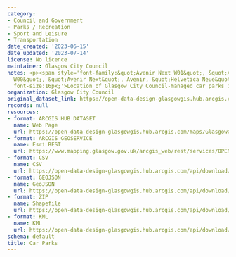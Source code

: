 ```yaml
---
category:
- Council and Government
- Parks / Recreation
- Sport and Leisure
- Transportation
date_created: '2023-06-15'
date_updated: '2023-07-14'
license: No licence
maintainer: Glasgow City Council
notes: <p><span style='font-family:&quot;Avenir Next W01&quot;, &quot;Avenir Next
  W00&quot;, &quot;Avenir Next&quot;, Avenir, &quot;Helvetica Neue&quot;, sans-serif;
  font-size:16px;'>Location of Glasgow City Council-managed car parks in Glasgow.</span></p>
organization: Glasgow City Council
original_dataset_link: https://open-data-design-glasgowgis.hub.arcgis.com/maps/GlasgowGIS::car-parks-1
records: null
resources:
- format: ARCGIS HUB DATASET
  name: Web Page
  url: https://open-data-design-glasgowgis.hub.arcgis.com/maps/GlasgowGIS::car-parks-1
- format: ARCGIS GEOSERVICE
  name: Esri REST
  url: https://www.mapping.glasgow.gov.uk/arcgis_web/rest/services/OPEN_DATA/Car_Parks/MapServer/0
- format: CSV
  name: CSV
  url: https://open-data-design-glasgowgis.hub.arcgis.com/api/download/v1/items/6ce0617d7f574be4a2df861e1faf7e96/csv?layers=0
- format: GEOJSON
  name: GeoJSON
  url: https://open-data-design-glasgowgis.hub.arcgis.com/api/download/v1/items/6ce0617d7f574be4a2df861e1faf7e96/geojson?layers=0
- format: ZIP
  name: Shapefile
  url: https://open-data-design-glasgowgis.hub.arcgis.com/api/download/v1/items/6ce0617d7f574be4a2df861e1faf7e96/shapefile?layers=0
- format: KML
  name: KML
  url: https://open-data-design-glasgowgis.hub.arcgis.com/api/download/v1/items/6ce0617d7f574be4a2df861e1faf7e96/kml?layers=0
schema: default
title: Car Parks
---
```

